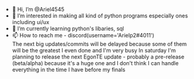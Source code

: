 - 👋 Hi, I’m @Ariel4545
- 👀 I’m interested in making all kind of python programs especially ones including ui/ux
- 🌱 I’m currently learning python's libaries, sql
- 📫 How to reach me - discord(username='Arielp2#4011')  
The next big updates/commits will be delayed because some of them will be the greatest I even done and I'm very busy
In saturday I'm planning to release the next EgonTE update - probably a pre-release (beta/alpha) because it's a huge one 
and I don't think I can handle everything in the time I have before my finals
<!---
Ariel4545/Ariel4545 is a ✨ special ✨ repository because its `README.md` (this file) appears on your GitHub profile.
You can click the Preview link to take a look at your changes.
--->

